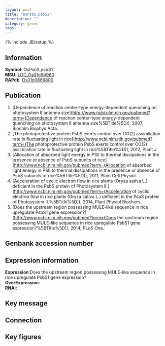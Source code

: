 ```yaml
---
layout: post
title: "OsPsbS,psbS1"
description: ""
category: genes
tags: 
---
```

{% include JB/setup %}

## Information
__Symbol__: OsPsbS,psbS1  
__MSU__: [LOC_Os01g64960](http://rice.plantbiology.msu.edu/cgi-bin/ORF_infopage.cgi?orf=LOC_Os01g64960)  
__RAPdb__: [Os01g0869800](http://rapdb.dna.affrc.go.jp/viewer/gbrowse_details/irgsp1?name=Os01g0869800)  

## Publication
1. [Dependence of reaction center-type energy-dependent quenching on photosystem II antenna size](http://www.ncbi.nlm.nih.gov/pubmed?term=(Dependence of reaction center-type energy-dependent quenching on photosystem II antenna size%5BTitle%5D)), 2007, Biochim Biophys Acta.
2. [The photoprotective protein PsbS exerts control over CO(2) assimilation rate in fluctuating light in rice](http://www.ncbi.nlm.nih.gov/pubmed?term=(The photoprotective protein PsbS exerts control over CO(2) assimilation rate in fluctuating light in rice%5BTitle%5D)), 2012, Plant J.
3. [Allocation of absorbed light energy in PSII to thermal dissipations in the presence or absence of PsbS subunits of rice](http://www.ncbi.nlm.nih.gov/pubmed?term=(Allocation of absorbed light energy in PSII to thermal dissipations in the presence or absence of PsbS subunits of rice%5BTitle%5D)), 2011, Plant Cell Physiol.
4. [Acceleration of cyclic electron flow in rice plants (Oryza sativa L.) deficient in the PsbS protein of Photosystem II.](http://www.ncbi.nlm.nih.gov/pubmed?term=(Acceleration of cyclic electron flow in rice plants (Oryza sativa L.) deficient in the PsbS protein of Photosystem II.%5BTitle%5D)), 2014, Plant Physiol Biochem.
5. [Does the upstream region possessing MULE-like sequence in rice upregulate PsbS1 gene expression?](http://www.ncbi.nlm.nih.gov/pubmed?term=(Does the upstream region possessing MULE-like sequence in rice upregulate PsbS1 gene expression?%5BTitle%5D)), 2014, PLoS One.

## Genbank accession number

## Expression information
__Expression__:Does the upstream region possessing MULE-like sequence in rice upregulate PsbS1 gene expression?  
__OverExpression__:  
__RNAi__:  

## Key message

## Connection

## Key figures


